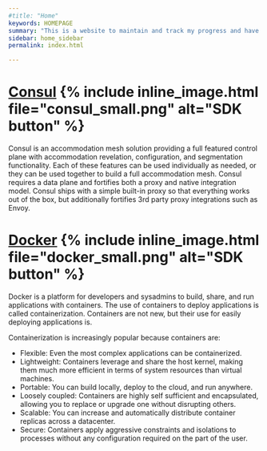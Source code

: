 ```yaml
---
#title: "Home"
keywords: HOMEPAGE
summary: "This is a website to maintain and track my progress and have quick look back notes for the future. I use it this a referance to reuse the concepts in the future"
sidebar: home_sidebar
permalink: index.html

---
```

# [](index.html)
# [Consul](consul.html) {% include inline_image.html file="consul_small.png" alt="SDK button" %}
Consul is an accommodation mesh solution providing a full featured control plane with accommodation revelation, configuration, and segmentation functionality. Each of these features can be used individually as needed, or they can be used together to build a full accommodation mesh. Consul requires a data plane and fortifies both a proxy and native integration model. Consul ships with a simple built-in proxy so that everything works out of the box, but additionally fortifies 3rd party proxy integrations such as Envoy.
# [Docker](docker.html) {% include inline_image.html file="docker_small.png" alt="SDK button" %}
Docker is a platform for developers and sysadmins to build, share, and run applications with containers. The use of containers to deploy applications is called containerization. Containers are not new, but their use for easily deploying applications is.

Containerization is increasingly popular because containers are:

- Flexible: Even the most complex applications can be containerized.
- Lightweight: Containers leverage and share the host kernel, making them much more efficient in terms of system resources than virtual machines.
- Portable: You can build locally, deploy to the cloud, and run anywhere.
- Loosely coupled: Containers are highly self sufficient and encapsulated, allowing you to replace or upgrade one without disrupting others.
- Scalable: You can increase and automatically distribute container replicas across a datacenter.
- Secure: Containers apply aggressive constraints and isolations to processes without any configuration required on the part of the user.


